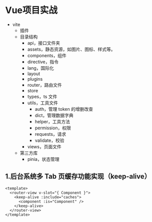 # Vue项目实战

- vite
  - 插件
  - 目录结构
    - api，接口文件夹
    - assets，静态资源，如图片、图标、样式等。
    - components，组件
    - directive，指令
    - lang，国际化
    - layout
    - plugins
    - router，路由文件
    - store
    - types，ts 文件
    - utils，工具文件
      - auth，管理 token 的增删改查
      - dict，管理数据字典
      - helper，工具方法
      - permission，权限
      - requests，请求
      - validate，校验
    - views，页面文件
  - 第三方库
    - pinia，状态管理


## 1.后台系统多 Tab 页缓存功能实现（keep-alive）
```vue
<template>
  <router-view v-slot="{ Component }">
    <keep-alive :include="caches">
      <component :is="Component" />
    </keep-alive>
  </router-view>
</template>
```
